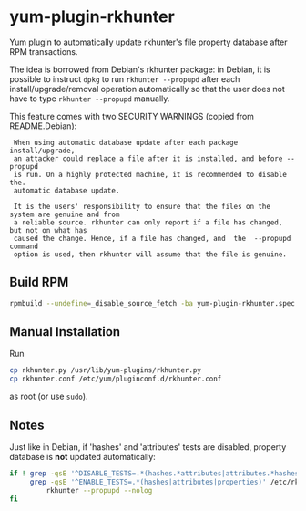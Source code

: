 # yum-plugin-rkhunter

Yum plugin to automatically update rkhunter's file property database after RPM transactions.

The idea is borrowed from Debian's rkhunter package: in Debian, it is possible to instruct `dpkg`
to run `rkhunter --propupd` after each install/upgrade/removal operation automatically so that
the user does not have to type `rkhunter --propupd` manually.

This feature comes with two SECURITY WARNINGS (copied from README.Debian):

     When using automatic database update after each package install/upgrade,
     an attacker could replace a file after it is installed, and before --propupd
     is run. On a highly protected machine, it is recommended to disable the.
     automatic database update.
 
     It is the users' responsibility to ensure that the files on the system are genuine and from
     a reliable source. rkhunter can only report if a file has changed, but not on what has
     caused the change. Hence, if a file has changed, and  the  --propupd  command
     option is used, then rkhunter will assume that the file is genuine.

## Build RPM

```bash
rpmbuild --undefine=_disable_source_fetch -ba yum-plugin-rkhunter.spec
```

## Manual Installation

Run

```bash
cp rkhunter.py /usr/lib/yum-plugins/rkhunter.py
cp rkhunter.conf /etc/yum/pluginconf.d/rkhunter.conf
```

as root (or use `sudo`).

## Notes

Just like in Debian, if 'hashes' and 'attributes' tests are disabled, property database is **not** updated automatically:

```bash
if ! grep -qsE '^DISABLE_TESTS=.*(hashes.*attributes|attributes.*hashes|properties)' /etc/rkhunter.conf /etc/rkhunter.conf.local || \
     grep -qsE '^ENABLE_TESTS=.*(hashes|attributes|properties)' /etc/rkhunter.conf /etc/rkhunter.conf.local; then
         rkhunter --propupd --nolog
fi
```
